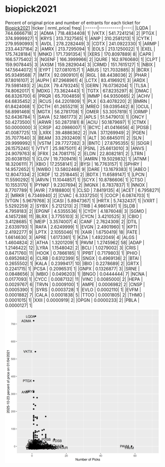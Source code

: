 # biopick2021
Percent of original price and number of entrants for each ticket for [Biopick2021](https://twitter.com/hashtag/Biopick2021)
|ticker |  nrml_price| freq|
|:------|-----------:|----:|
|LQDA   | 744.6666718|    2|
|ADMA   | 718.4834408|    1|
|VKTX   | 541.7241214|    2|
|PTGX   | 374.9999927|    1|
|KRYS   | 313.7327565|    1|
|ANIP   | 310.2581213|    1|
|CYTK   | 279.9590993|    1|
|AVDL   | 278.2282449|    3|
|CDTX   | 241.0922330|    1|
|ARMP   | 233.4437164|    2|
|AMRX   | 213.7295094|    1|
|EOLS   | 213.1250022|    1|
|EXEL   | 175.7428184|    1|
|MNKD   | 171.7391354|    1|
|XERS   | 170.8097889|    8|
|CAPR   | 166.5775402|    3|
|NGENF  | 166.3999966|    2|
|QURE   | 162.9760680|    1|
|CLPT   | 159.9078445|    3|
|AXSM   | 159.2829044|    3|
|CRMD   | 151.7615127|    1|
|NBIX   | 147.5644072|    1|
|EYPT   | 127.0810157|    1|
|ABUS   | 121.7032885|    3|
|BCRX   |  95.9349568|    7|
|IMTX   |  92.0909101|    6|
|RIGL   |  88.4438036|    2|
|PHAR   |  87.8016107|    2|
|AUPH   |  87.2968961|    4|
|LCTX   |  83.4196921|    3|
|ARDX   |  79.5981493|    2|
|ALDX   |  79.4793245|    1|
|GERN   |  76.0736204|    1|
|TLSA   |  74.8062017|    1|
|MDXG   |  73.3624443|    1|
|TGTX   |  67.8235297|    8|
|DMAC   |  66.8326700|    6|
|PRQR   |  65.7004859|    1|
|IMMP   |  64.9350665|    2|
|ACHV   |  64.6835452|    2|
|RCUS   |  64.2201809|    1|
|PLX    |  63.4078220|    2|
|BMRN   |  61.8424068|    1|
|DCTH   |  61.2655219|    3|
|MREO   |  59.0395462|    8|
|OCUL   |  56.8991469|    1|
|MGTX   |  56.2781708|    1|
|OMER   |  53.3057819|    1|
|ORMP   |  52.6436784|    1|
|SAVA   |  52.1861773|    2|
|APLS   |  51.5479013|    1|
|ONCY   |  50.4273500|    1|
|ARWR   |  50.2873181|    8|
|ACIU   |  50.1879697|    1|
|CTMX   |  50.0000000|    3|
|CRSP   |  42.0986007|    1|
|BCYC   |  41.0416656|    4|
|PDSB   |  41.0087725|   13|
|LXRX   |  39.4886362|    2|
|IVA    |  37.1269949|    2|
|PGEN   |  35.7077640|    3|
|BEAM   |  33.2932409|    1|
|ALT    |  30.6845011|    2|
|SLN    |  29.9999992|    1|
|VSTM   |  29.7727282|    3|
|BNTC   |  27.8795355|    5|
|SDGR   |  26.1575240|    1|
|VTVT   |  25.9875011|    4|
|PSNL   |  25.6613010|    3|
|ANVS   |  24.9079763|    8|
|IFRX   |  24.7081715|    2|
|ELDN   |  22.8082181|    2|
|LTRN   |  20.6038150|    1|
|CLOV   |  19.7309416|    1|
|AMRN   |  19.5029832|    1|
|ATNM   |  18.3206111|    7|
|XBIO   |  17.2558141|    2|
|BYSI   |  16.7763157|    1|
|SPHRY  |  14.9572652|    1|
|NWBO   |  13.5802468|    9|
|DARE   |  13.1679383|    1|
|ABEO   |  12.8047334|    2|
|CRDF   |  12.2518445|    2|
|BDTX   |  11.6589147|    1|
|LPCN   |  11.5590292|    1|
|ARVN   |  11.1044857|    1|
|SCYX   |  10.8786606|    1|
|CTSO   |  10.1553170|    1|
|PYNKF  |   9.2307694|    2|
|MGNX   |   8.7837837|    1|
|NNOX   |   8.7707789|    1|
|AVIR   |   7.9188800|    1|
|CLSD   |   7.8419135|    4|
|ACET   |   6.7958271|    2|
|MRKR   |   6.7346940|    2|
|CVAC   |   6.3337250|    1|
|COCP   |   6.0874703|    1|
|VTGN   |   5.9679768|    3|
|CASI   |   5.8947367|    1|
|HRTX   |   5.7432437|    1|
|VXRT   |   5.5292259|    2|
|SYBX   |   5.2121213|    2|
|TRIB   |   4.9861497|    1|
|SLDB   |   4.7959183|    2|
|EPGNF  |   4.5355536|    1|
|CYDY   |   4.1876048|    3|
|SGMO   |   4.1457288|   11|
|BLRX   |   3.7755103|    3|
|CYCN   |   3.4210525|    3|
|CBIO   |   3.4128685|    1|
|MEIP   |   3.3574007|    4|
|CANF   |   2.7624309|    2|
|DTIL   |   2.6339793|    1|
|RAFA   |   2.6249999|    1|
|EVGN   |   2.4901960|    1|
|KPTI   |   2.4192277|    9|
|LPTX   |   2.1055046|   11|
|XAIR   |   1.6750419|   18|
|FATE   |   1.6614630|    3|
|APRE   |   1.6173361|    1|
|KZIA   |   1.4922049|    4|
|ALGS   |   1.4604824|    2|
|ATHA   |   1.3201209|    1|
|PAVM   |   1.2745962|   58|
|ADAP   |   1.2146422|   12|
|LYRA   |   1.1548042|    2|
|BCLI   |   1.0279002|    3|
|CRIS   |   0.8471760|   11|
|HOOK   |   0.7866185|    1|
|PPBT   |   0.7179803|    1|
|PHIO   |   0.6952682|    6|
|CLRB   |   0.6312399|    5|
|SNGX   |   0.4969136|    2|
|BTAI   |   0.2655502|    1|
|KALA   |   0.2399417|   10|
|IBIO   |   0.2278689|    2|
|GRTX   |   0.2241715|    1|
|PCSA   |   0.2096531|    1|
|GNPX   |   0.1326877|    3|
|SRNE   |   0.0848656|    3|
|MBIO   |   0.0496203|    1|
|BNGO   |   0.0444444|    7|
|NCNA   |   0.0177093|    1|
|CYCC   |   0.0087132|   11|
|VINC   |   0.0085000|    2|
|HEPA   |   0.0029767|    6|
|TRVN   |   0.0009100|    1|
|AMPE   |   0.0006982|    2|
|CNSP   |   0.0005390|    1|
|SYRS   |   0.0003728|    1|
|EVLO   |   0.0002110|    1|
|EVFM   |   0.0001882|    7|
|CALA   |   0.0001838|    5|
|TTOO   |   0.0001805|    2|
|THMO   |   0.0001015|    1|
|XXII   |   0.0000919|    2|
|OPGN   |   0.0000233|    2|
|PBLA   |   0.0000127|    1|
![retvspicks](biopicks.png?raw=true)

